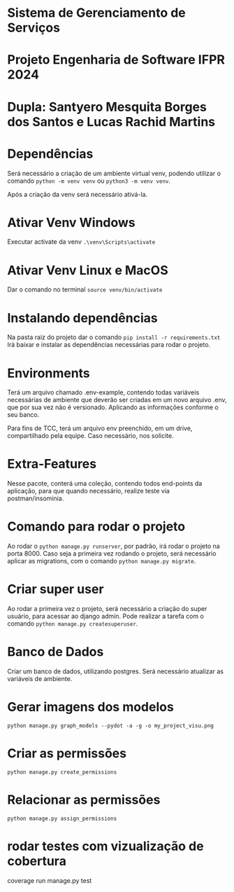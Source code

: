 # Sistema de Gerenciamento de Serviços
# Projeto Engenharia de Software IFPR 2024 
# Dupla: Santyero Mesquita Borges dos Santos e Lucas Rachid Martins

# Dependências
Será necessário a criação de um ambiente virtual venv, podendo utilizar
o comando `python -m venv venv` ou `python3 -m venv venv`.

Após a criação da venv será necessário ativá-la.

# Ativar Venv Windows
Executar activate da venv `.\venv\Scripts\activate`

# Ativar Venv Linux e MacOS
Dar o comando no terminal `source venv/bin/activate`

# Instalando dependências
Na pasta raiz do projeto dar o comando `pip install -r requirements.txt`
Irá baixar e instalar as dependências necessárias para rodar o projeto.

# Environments
Terá um arquivo chamado .env-example, contendo todas variáveis necessárias de ambiente
que deverão ser criadas em um novo arquivo .env, que por sua vez não é versionado.
Aplicando as informações conforme o seu banco.

Para fins de TCC, terá um arquivo env preenchido, em um drive, compartilhado pela equipe.
Caso necessário, nos solicite.

# Extra-Features
Nesse pacote, conterá uma coleção, contendo todos end-points da aplicação, para
que quando necessário, realize teste via postman/insominia.

# Comando para rodar o projeto
Ao rodar o `python manage.py runserver`, por padrão, irá rodar o projeto na porta 8000.
Caso seja a primeira vez rodando o projeto, será necessário aplicar as migrations, com 
o comando `python manage.py migrate`.

# Criar super user
Ao rodar a primeira vez o projeto, será necessário a criação do super usuário, para acessar ao 
django admin. Pode realizar a tarefa com o comando `python manage.py createsuperuser`.

# Banco de Dados
Criar um banco de dados, utilizando postgres. Será necessário atualizar as variáveis
de ambiente.

# Gerar imagens dos modelos
  `python manage.py graph_models --pydot -a -g -o my_project_visu.png `

# Criar as permissões
  `python manage.py create_permissions`

# Relacionar as permissões
  `python manage.py assign_permissions`

# rodar testes com vizualização de cobertura
coverage run manage.py test